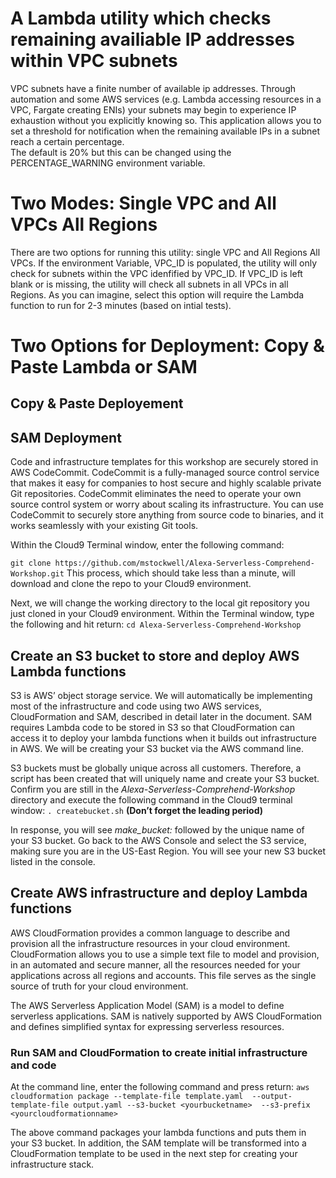 # A Lambda utility which checks remaining availiable IP addresses within VPC subnets

VPC subnets have a finite number of available ip addresses.  Through automation and some AWS services (e.g. Lambda accessing resources in a VPC, Fargate creating ENIs) 
your subnets may begin to experience IP exhaustion without you explicitly knowing so. This application allows you to set a threshold for notification when the remaining available IPs in a subnet reach a certain percentage.  
The default is 20% but this can be changed using the PERCENTAGE_WARNING environment variable.  

# Two Modes: Single VPC and All VPCs All Regions
There are two options for running this utility: single VPC and All Regions All VPCs.  If the environment Variable, VPC_ID is populated,
the utility will only check for subnets within the VPC idenfified by VPC_ID.  If VPC_ID is left blank or is missing, the utility will
check all subnets in all VPCs in all Regions.  As you can imagine, select this option will require the Lambda function to run for 2-3 minutes (based on intial tests).

# Two Options for Deployment: Copy & Paste Lambda or SAM

## Copy & Paste Deployement

## SAM Deployment


Code and infrastructure templates for this workshop are securely stored in AWS CodeCommit.  CodeCommit is a fully-managed source control service that makes it easy for companies to host secure and highly scalable private Git repositories. CodeCommit eliminates the need to operate your own source control system or worry about scaling its infrastructure. You can use CodeCommit to securely store anything from source code to binaries, and it works seamlessly with your existing Git tools.

Within the Cloud9 Terminal window, enter the following command:

`git clone https://github.com/mstockwell/Alexa-Serverless-Comprehend-Workshop.git`  This process, which should take less than a minute, will download and clone the repo to your Cloud9 environment.

Next, we will change the working directory to the local git repository you just cloned in your Cloud9 environment.  Within the Terminal window, type the following and hit return: `cd Alexa-Serverless-Comprehend-Workshop`

## Create an S3 bucket to store and deploy AWS Lambda functions 

S3 is AWS’ object storage service.  We will automatically be implementing most of the infrastructure and code using two AWS services, CloudFormation and SAM, described in detail later in the document.  SAM requires Lambda code to be stored in S3 so that CloudFormation can access it to deploy your lambda functions when it builds out infrastructure in AWS.  We will be creating your S3 bucket via the AWS command line.  

S3 buckets must be globally unique across all customers.  Therefore, a script has been created that will uniquely name and create your S3 bucket.  Confirm you are still in the *Alexa-Serverless-Comprehend-Workshop* directory and execute the following command in the Cloud9 terminal window: `. createbucket.sh` **(Don’t forget the leading period)**

In response, you will see *make_bucket:* followed by the unique name of your S3 bucket.  Go back to the AWS Console and select the S3 service, making sure you are in the US-East Region.  You will see your new S3 bucket listed in the console.


## Create AWS infrastructure and deploy Lambda functions

AWS CloudFormation provides a common language to describe and provision all the infrastructure resources in your cloud environment. CloudFormation allows you to use a simple text file to model and provision, in an automated and secure manner, all the resources needed for your applications across all regions and accounts. This file serves as the single source of truth for your cloud environment. 

The AWS Serverless Application Model (SAM) is a model to define serverless applications. SAM is natively supported by AWS CloudFormation and defines simplified syntax for expressing serverless resources.

### Run SAM and CloudFormation to create initial infrastructure and code
At the command line, enter the following command and press return:
`aws cloudformation package --template-file template.yaml  --output-template-file output.yaml --s3-bucket <yourbucketname>  --s3-prefix <yourcloudformationname>`  

The above command packages your lambda functions and puts them in your S3 bucket.  In addition, the SAM template will be transformed into a CloudFormation template to be used in the next step for creating your infrastructure stack.